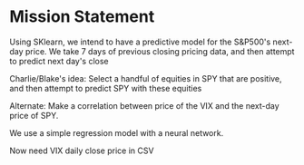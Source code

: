 # Mission Statement

Using SKlearn, we intend to have a predictive model for the S&P500's next-day price. We take 7 days of previous closing pricing data, and then attempt to predict next day's close

Charlie/Blake's idea:
Select a handful of equities in SPY that are positive, and then attempt to predict SPY with these equities

Alternate:
Make a correlation between price of the VIX and the next-day price of SPY.

We use a simple regression model with a neural network.

Now need VIX daily close price in CSV
